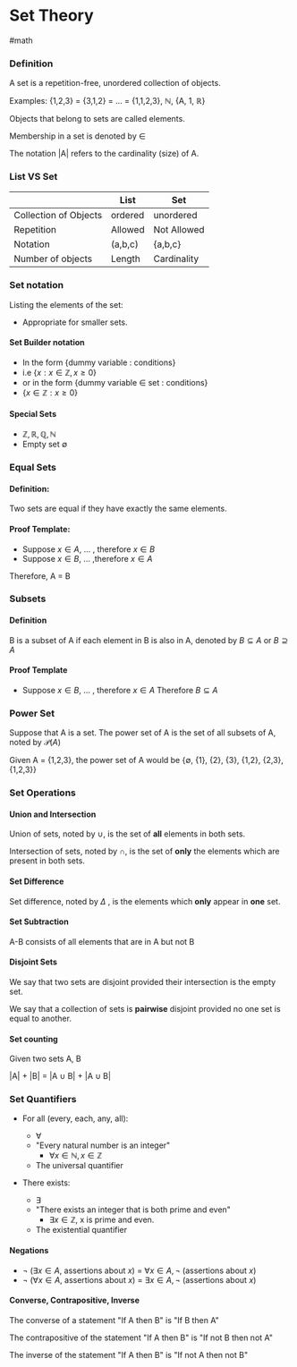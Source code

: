 # Set Theory
#math 

### Definition

A set is a repetition-free, unordered collection of objects.

Examples: {1,2,3} = {3,1,2} = ... = {1,1,2,3}, $\mathbb{N}$, {A, 1, $\mathbb{R}$}  

Objects that belong to sets are called elements.

Membership in a set is denoted by $\in$ 

The notation |A| refers to the cardinality (size) of A. 
### List VS Set

|                       | List    | Set         |
| --------------------- | ------- | ----------- |
| Collection of Objects | ordered | unordered   |
| Repetition            | Allowed | Not Allowed |
| Notation              | (a,b,c) | {a,b,c}     |
| Number of objects     | Length  | Cardinality 

### Set notation


Listing the elements of the set:

- Appropriate for smaller sets.

#### Set Builder notation

- In the form {dummy variable : conditions}
- i.e $\{ x : x\in \mathbb{Z}, x \geq 0 \}$
- or in the form {dummy variable $\in$ set : conditions}
-  $\{ x\in \mathbb{Z} : x \geq 0 \}$


#### Special Sets

- $\mathbb{Z}, \mathbb{R}, \mathbb{Q}, \mathbb{N}$
- Empty set $\emptyset$


### Equal Sets

#### Definition:
Two sets are equal if they have exactly the same elements.
#### Proof Template:

- Suppose $x \in A$, ... , therefore $x \in B$
- Suppose $x \in B$, ... ,therefore $x \in A$

Therefore, A = B


### Subsets

#### Definition

B is a subset of A if each element in B is also in A, denoted by $B \subseteq A$ or $B \supseteq A$

#### Proof Template

- Suppose $x \in B$, ... , therefore $x \in A$
Therefore $B \subseteq A$

### Power Set

Suppose that A is a set. The power set of A is the set of all subsets of A, noted by $\mathcal{P}(A)$

Given A = {1,2,3}, the power set of A would be {$\emptyset$, {1}, {2}, {3}, {1,2}, {2,3}, {1,2,3}}


### Set Operations


#### Union and Intersection

Union of sets, noted by $\cup$, is the set of **all** elements in both sets.

Intersection of sets, noted by $\cap$, is the set of **only** the elements which are present in both sets.

#### Set Difference

Set difference, noted by $\Delta$ , is the elements which **only** appear in **one** set.

#### Set Subtraction

A-B consists of all elements that are in A but not B
#### Disjoint Sets

We say that two sets are disjoint provided their intersection is the empty set.

We say that a collection of sets is **pairwise** disjoint provided no one set is equal to another. 

#### Set counting

Given two sets A, B

|A| + |B| = |A $\cup$ B| + |A $\cup$ B|



### Set Quantifiers

- For all (every, each, any, all):
	- $\forall$ 
	- "Every natural number is an integer"
		- $\forall x \in \mathbb{N}, x \in \mathbb{Z}$
	- The universal quantifier

- There exists:
	- $\exists$ 
	- "There exists an integer that is both prime and even"
		- $\exists x \in \mathbb{Z},$ x is prime and even.
	- The existential quantifier

#### Negations 


- $\neg$ $(\exists x \in A$, assertions about $x$)  = $\forall x \in A, \neg$ (assertions about $x$)
- $\neg$ $(\forall x \in A$, assertions about $x$)  = $\exists x \in A, \neg$ (assertions about $x$)

#### Converse, Contrapositive, Inverse

The converse of a statement "If A then B" is "If B then A"

The contrapositive of the statement "If A then B" is "If not B then not A"

The inverse of the statement "If A then B" is "If not A then not B"
